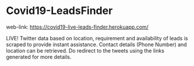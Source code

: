 # Covid19-LeadsFinder
web-link: https://covid19-live-leads-finder.herokuapp.com/


LIVE! Twitter data based on location, requirement and availability of leads is scraped to provide instant assistance. Contact details (Phone Number) and location can be retrieved. Do redirect to the tweets using the links generated for more details.
